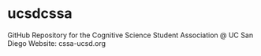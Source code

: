# ucsdcssa
GitHub Repository for the Cognitive Science Student Association @ UC San Diego
Website: cssa-ucsd.org
